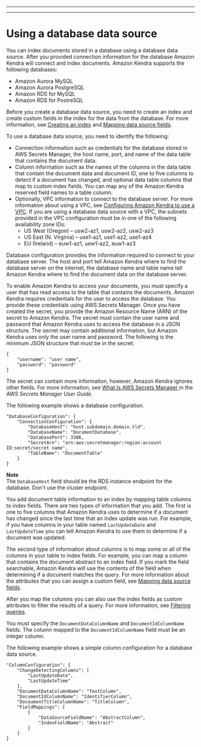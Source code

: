 --------

--------

# Using a database data source<a name="data-source-database"></a>

You can index documents stored in a database using a database data source\. After you provided connection information for the database Amazon Kendra will connect and index documents\. Amazon Kendra supports the following databases:
+ Amazon Aurora MySQL
+ Amazon Aurora PostgreSQL
+ Amazon RDS for MySQL
+ Amazon RDS for PostreSQL

Before you create a database data source, you need to create an index and create custom fields in the index for the data from the database\. For more information, see [Creating an index](create-index.md) and [Mapping data source fields](field-mapping.md)\.

To use a database data source, you need to identify the following:
+  Connection information such as credentials for the database stored in AWS Secrets Manager, the host name, port, and name of the data table that contains the document data\.
+ Column information such as the names of the columns in the data table that contain the document data and document ID, one to five columns to detect if a document has changed, and optional data table columns that map to custom index fields\. You can map any of the Amazon Kendra reserved field names to a table column\. 
+ Optionally, VPC information to connect to the database server\. For more information about using a VPC, see [Configuring Amazon Kendra to use a VPC](vpc-configuration.md)\. If you are using a database data source with a VPC, the subnets provided in the VPC configuration must be in one of the following availability zone IDs:
  + US West \(Oregon\) – usw2\-az1, usw2\-az2, usw2\-az3
  + US East \(N\. Virginia\) – use1\-az1, use1\-az2, use1\-az4
  + EU \(Ireland\) – euw1\-az1, uew1\-az2, euw1\-az3

Database configuration provides the information required to connect to your database server\. The host and port tell Amazon Kendra where to find the database server on the internet, the database name and table name tell Amazon Kendra where to find the document data on the database server\.

To enable Amazon Kendra to access your documents, you must specify a user that has read access to the table that contains the documents\. Amazon Kendra requires credentials for the user to access the database\. You provide these credentials using AWS Secrets Manager\. Once you have created the secret, you provide the Amazon Resource Name \(ARN\) of the secret to Amazon Kendra\. The secret must contain the user name and password that Amazon Kendra uses to access the database in a JSON structure\. The secret may contain additional information, but Amazon Kendra uses only the user name and password\. The following is the minimum JSON structure that must be in the secret:

```
{
    "username": "user name",
    "password": "password"
}
```

The secret can contain more information, however, Amazon Kendra ignores other fields\. For more information, see [ What Is AWS Secrets Manager ](https://docs.aws.amazon.com/secretsmanager/latest/userguide/intro.html) in the *AWS Secrets Manager User Guide*\.

The following example shows a database configuration\.

```
"DatabaseConfiguration": {
    "ConnectionConfiguration": {
        "DatabaseHost": "host.subdomain.domain.tld",
        "DatabaseName": "DocumentDatabase",
        "DatabasePort": 3306,
        "SecretArn": "arn:aws:secretmanager:region:account ID:secret/secret name",
        "TableName": "DocumentTable"
    }
}
```

**Note**  
The `DatabaseHost` field should be the RDS instance endpoint for the database\. Don't use the cluster endpoint\.

You add document table information to an index by mapping table columns to index fields\. There are two types of information that you add\. The first is one to five columns that Amazon Kendra uses to determine if a document has changed since the last time that an index update was run\. For example, if you have columns in your table named `LastUpdateDate` and `LastUpdateTime` you can tell Amazon Kendra to use them to determine if a document was updated\.

 The second type of information about columns is to map some or all of the columns in your table to index fields\. For example, you can map a column that contains the document abstract to an index field\. If you mark the field searchable, Amazon Kendra will use the contents of the field when determining if a document matches the query\. For more information about the attributes that you can assign a custom field, see [Mapping data source fields](field-mapping.md)\. 

After you map the columns you can also use the index fields as custom attributes to filter the results of a query\. For more information, see [Filtering queries](filtering.md)\.

You must specify the `DocumentDataColumnName` and `DocumentIdColumnName` fields\. The column mapped to the `DocumentIdColumnName` field must be an integer column\.

The following example shows a simple column configuration for a database data source\.

```
"ColumnConfiguration": {
    "ChangeDetectingColumns": [
        "LastUpdateDate",
        "LastUpdateTime"
    ],
    "DocumentDataColumnName": "TextColumn",
    "DocumentIdColumnName": "IdentifierColumn",
    "DocoumentTitleColumnName": "TitleColumn",
    "FieldMappings": [
        {
            "DataSourceFieldName": "AbstractColumn",
            "IndexFieldName": "Abstract"
        }
    ]
}
```